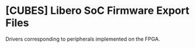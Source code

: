 # [CUBES] Libero SoC Firmware Export Files

Drivers corresponding to peripherals implemented on the FPGA.

